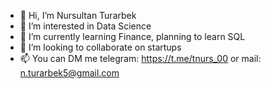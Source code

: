 - 👋 Hi, I’m Nursultan Turarbek
- 👀 I’m interested in Data Science
- 🌱 I’m currently learning Finance, planning to learn SQL
- 💞️ I’m looking to collaborate on startups
- 📫 You can DM me telegram: https://t.me/tnurs_00 or mail: n.turarbek5@gmail.com 

<!---
nurs313/nurs313 is a ✨ special ✨ repository because its `README.md` (this file) appears on your GitHub profile.
You can click the Preview link to take a look at your changes.
--->
